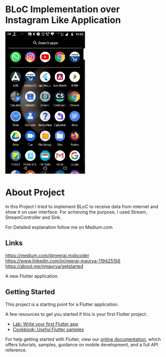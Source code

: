# BLoC Implementation over Instagram Like Application

<img src="extra/demo.gif"/>

# About Project

In this Project I tried to implement BLoC to receive data from internet and show it on user interface.
For achieving the purpose, I used Stream, StreamController and Sink.

For Detailed explanation follow me on Medium.com

## Links

https://medium.com/@neeraj.mobcoder
https://www.linkedin.com/in/neeraj-maurya-119425156
https://about.me/nmaurya/getstarted



A new Flutter application.

## Getting Started

This project is a starting point for a Flutter application.

A few resources to get you started if this is your first Flutter project:

- [Lab: Write your first Flutter app](https://flutter.dev/docs/get-started/codelab)
- [Cookbook: Useful Flutter samples](https://flutter.dev/docs/cookbook)

For help getting started with Flutter, view our
[online documentation](https://flutter.dev/docs), which offers tutorials,
samples, guidance on mobile development, and a full API reference.

